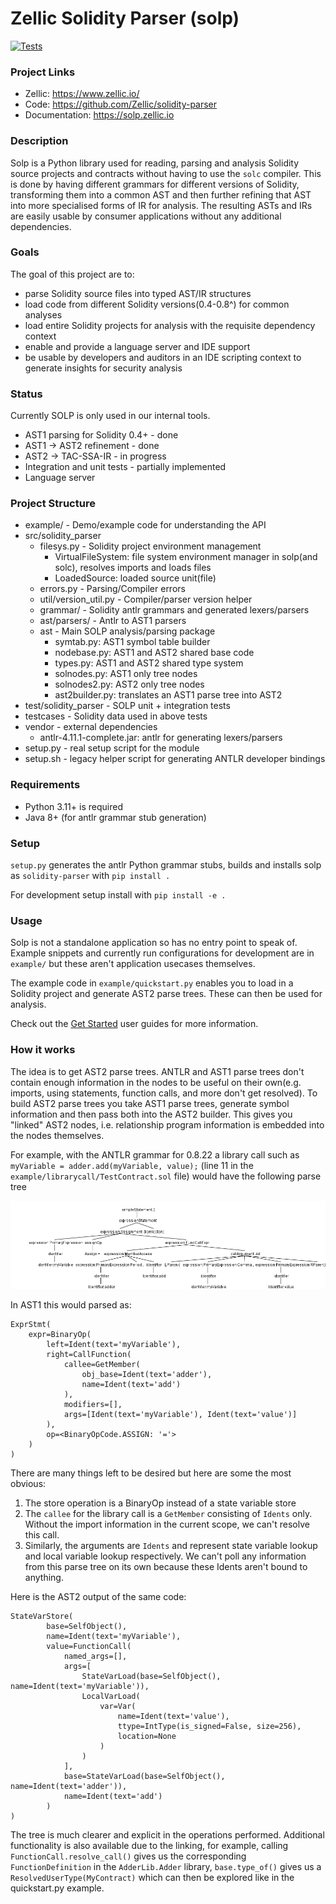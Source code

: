 # Zellic Solidity Parser (solp)

[![Tests](https://github.com/Zellic/solidity-parser/actions/workflows/python-ci.yml/badge.svg?branch=main)](https://github.com/Zellic/solidity-parser/actions/workflows/python-ci.yml)

### Project Links

 - Zellic: https://www.zellic.io/
 - Code: https://github.com/Zellic/solidity-parser
 - Documentation: https://solp.zellic.io

### Description

Solp is a Python library used for reading, parsing and analysis Solidity source projects and contracts without having
to use the `solc` compiler. This is done by having different grammars for different versions of Solidity, transforming
them into a common AST and then further refining that AST into more specialised forms of IR for analysis. The resulting
ASTs and IRs are easily usable by consumer applications without any additional dependencies.

### Goals

The goal of this project are to:
  - parse Solidity source files into typed AST/IR structures
  - load code from different Solidity versions(0.4-0.8^) for common analyses
  - load entire Solidity projects for analysis with the requisite dependency context
  - enable and provide a language server and IDE support
  - be usable by developers and auditors in an IDE scripting context to generate insights for security analysis


### Status

Currently SOLP is only used in our internal tools.

  - AST1 parsing for Solidity 0.4+ - done
  - AST1 -> AST2 refinement - done
  - AST2 -> TAC-SSA-IR - in progress
  - Integration and unit tests - partially implemented
  - Language server


### Project Structure
  - example/ - Demo/example code for understanding the API
  - src/solidity_parser
    - filesys.py - Solidity project environment management
      - VirtualFileSystem: file system environment manager in solp(and solc), resolves imports and loads files
      - LoadedSource: loaded source unit(file)
    - errors.py - Parsing/Compiler errors
    - util/version_util.py - Compiler/parser version helper
    - grammar/ - Solidity antlr grammars and generated lexers/parsers
    - ast/parsers/ - Antlr to AST1 parsers
    - ast - Main SOLP analysis/parsing package
      - symtab.py: AST1 symbol table builder
      - nodebase.py: AST1 and AST2 shared base code
      - types.py: AST1 and AST2 shared type system
      - solnodes.py: AST1 only tree nodes
      - solnodes2.py: AST2 only tree nodes
      - ast2builder.py: translates an AST1 parse tree into AST2
  - test/solidity_parser - SOLP unit + integration tests
  - testcases - Solidity data used in above tests
  - vendor - external dependencies
    - antlr-4.11.1-complete.jar: antlr for generating lexers/parsers 
  - setup.py - real setup script for the module
  - setup.sh - legacy helper script for generating ANTLR developer bindings
### Requirements

  - Python 3.11+ is required
  - Java 8+ (for antlr grammar stub generation)

### Setup

`setup.py` generates the antlr Python grammar stubs, builds and installs solp as `solidity-parser` with `pip install .`

For development setup install with `pip install -e .`


### Usage

Solp is not a standalone application so has no entry point to speak of. Example snippets and currently run
configurations for development are in `example/` but these aren't application usecases themselves.

The example code in `example/quickstart.py` enables you to load in a Solidity project and generate AST2 parse trees. 
These can then be used for analysis.

Check out the [Get Started](https://solp.zellic.io/getstarted/) user guides for more information.

### How it works

The idea is to get AST2 parse trees. ANTLR and AST1 parse trees don't contain enough information in the nodes to be
useful on their own(e.g. imports, using statements, function calls, and more don't get resolved). To build AST2 parse
trees you take AST1 parse trees, generate symbol information and then pass both into the AST2 builder. This gives you
"linked" AST2 nodes, i.e. relationship program information is embedded into the nodes themselves.

For example, with the ANTLR grammar for 0.8.22 a library call such as `myVariable = adder.add(myVariable, value);` (line
11 in the `example/librarycall/TestContract.sol` file) would have the following parse tree

<img src="docs/imgs/parseTree.png">

In AST1 this would parsed as:
```
ExprStmt(
    expr=BinaryOp(
        left=Ident(text='myVariable'),
        right=CallFunction(
            callee=GetMember(
                obj_base=Ident(text='adder'),
                name=Ident(text='add')
            ),
            modifiers=[],
            args=[Ident(text='myVariable'), Ident(text='value')]
        ),
        op=<BinaryOpCode.ASSIGN: '='>
    )
)
```

There are many things left to be desired but here are some the most obvious:
1. The store operation is a BinaryOp instead of a state variable store
2. The `callee` for the library call is a `GetMember` consisting of `Idents` only. Without the import
information in the current scope, we can't resolve this call.
3. Similarly, the arguments are `Idents` and represent state variable lookup and local variable lookup respectively. We
can't poll any information from this parse tree on its own because these Idents aren't bound to anything.

Here is the AST2 output of the same code:

```
StateVarStore(
        base=SelfObject(),
        name=Ident(text='myVariable'),
        value=FunctionCall(
            named_args=[],
            args=[
                StateVarLoad(base=SelfObject(), name=Ident(text='myVariable')),
                LocalVarLoad(
                    var=Var(
                        name=Ident(text='value'),
                        ttype=IntType(is_signed=False, size=256),
                        location=None
                    )
                )
            ],
            base=StateVarLoad(base=SelfObject(), name=Ident(text='adder')),
            name=Ident(text='add')
        )
)
```

The tree is much clearer and explicit in the operations performed. Additional functionality is also available due to the
linking, for example, calling `FunctionCall.resolve_call()` gives us the corresponding `FunctionDefinition` in the
`AdderLib.Adder` library, `base.type_of()` gives us a `ResolvedUserType(MyContract)` which can then be explored like in
the quickstart.py example.
